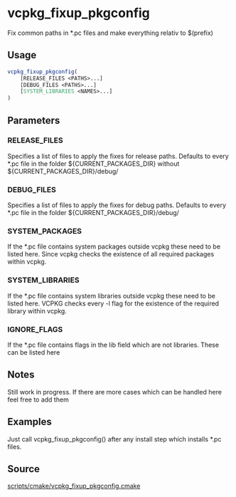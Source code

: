 # vcpkg_fixup_pkgconfig

Fix common paths in *.pc files and make everything relativ to $(prefix)

## Usage
```cmake
vcpkg_fixup_pkgconfig(
    [RELEASE_FILES <PATHS>...]
    [DEBUG_FILES <PATHS>...]
    [SYSTEM_LIBRARIES <NAMES>...]
)
```

## Parameters
### RELEASE_FILES
Specifies a list of files to apply the fixes for release paths.
Defaults to every *.pc file in the folder ${CURRENT_PACKAGES_DIR} without ${CURRENT_PACKAGES_DIR}/debug/

### DEBUG_FILES
Specifies a list of files to apply the fixes for debug paths.
Defaults to every *.pc file in the folder ${CURRENT_PACKAGES_DIR}/debug/

### SYSTEM_PACKAGES
If the *.pc file contains system packages outside vcpkg these need to be listed here.
Since vcpkg checks the existence of all required packages within vcpkg.

### SYSTEM_LIBRARIES
If the *.pc file contains system libraries outside vcpkg these need to be listed here.
VCPKG checks every -l flag for the existence of the required library within vcpkg.

### IGNORE_FLAGS
If the *.pc file contains flags in the lib field which are not libraries. These can be listed here

## Notes
Still work in progress. If there are more cases which can be handled here feel free to add them

## Examples

Just call vcpkg_fixup_pkgconfig() after any install step which installs *.pc files.

## Source
[scripts/cmake/vcpkg_fixup_pkgconfig.cmake](https://github.com/Microsoft/vcpkg/blob/master/scripts/cmake/vcpkg_fixup_pkgconfig.cmake)

